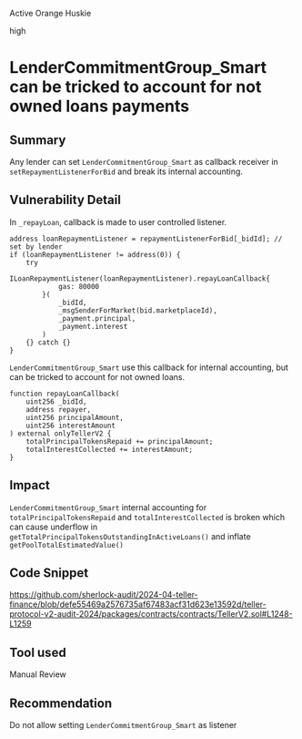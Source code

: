 Active Orange Huskie

high

# LenderCommitmentGroup_Smart can be tricked to account for not owned loans payments

## Summary

Any lender can set `LenderCommitmentGroup_Smart` as callback receiver in `setRepaymentListenerForBid` and break its internal accounting.

## Vulnerability Detail

In `_repayLoan`, callback is made to user controlled listener.

```solidity
address loanRepaymentListener = repaymentListenerForBid[_bidId]; // set by lender
if (loanRepaymentListener != address(0)) {
    try
        ILoanRepaymentListener(loanRepaymentListener).repayLoanCallback{
            gas: 80000
        }(
            _bidId,
            _msgSenderForMarket(bid.marketplaceId),
            _payment.principal,
            _payment.interest
        )
    {} catch {}
}
```

`LenderCommitmentGroup_Smart` use this callback for internal accounting, but can be tricked to account for not owned loans.


```solidity
function repayLoanCallback(
    uint256 _bidId,
    address repayer,
    uint256 principalAmount,
    uint256 interestAmount
) external onlyTellerV2 {
    totalPrincipalTokensRepaid += principalAmount;
    totalInterestCollected += interestAmount;
}
```



## Impact

`LenderCommitmentGroup_Smart` internal accounting for `totalPrincipalTokensRepaid` and `totalInterestCollected` is broken which can cause underflow in `getTotalPrincipalTokensOutstandingInActiveLoans()` and inflate `getPoolTotalEstimatedValue()`

## Code Snippet

https://github.com/sherlock-audit/2024-04-teller-finance/blob/defe55469a2576735af67483acf31d623e13592d/teller-protocol-v2-audit-2024/packages/contracts/contracts/TellerV2.sol#L1248-L1259

## Tool used

Manual Review

## Recommendation

Do not allow setting `LenderCommitmentGroup_Smart` as listener
